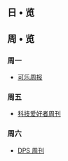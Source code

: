 ## 日 • 览




## 周 • 览

### 周一
- [可乐周报](https://www.getrevue.co/profile/happy?utm_campaign=%E5%8F%AF%E4%B9%90%E5%91%A8%E6%8A%A5&utm_medium=email&utm_source=Revue%20newsletter)

### 周五

- [科技爱好者周刊](https://github.com/ruanyf/weekly)

### 周六

- [DPS 周刊](https://letters.acacess.com/)